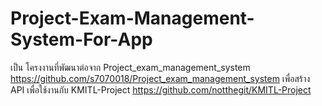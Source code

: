 # Project-Exam-Management-System-For-App
เป็น โครงงานที่พัฒนาต่อจาก Project_exam_management_system
https://github.com/s7070018/Project_exam_management_system
เพื่อสร้าง API เพื่อใช้งานกับ KMITL-Project
https://github.com/notthegit/KMITL-Project
